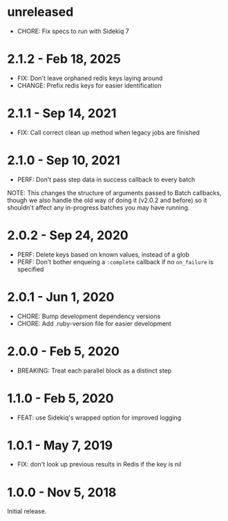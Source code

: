 # unreleased

* CHORE: Fix specs to run with Sidekiq 7

# 2.1.2 - Feb 18, 2025

* FIX: Don't leave orphaned redis keys laying around
* CHANGE: Prefix redis keys for easier identification

# 2.1.1 - Sep 14, 2021

* FIX: Call correct clean up method when legacy jobs are finished

# 2.1.0 - Sep 10, 2021

* PERF: Don't pass step data in success callback to every batch

NOTE: This changes the structure of arguments passed to Batch callbacks, though we
also handle the old way of doing it (v2.0.2 and before) so it shouldn't affect
any in-progress batches you may have running.

# 2.0.2 - Sep 24, 2020

* PERF: Delete keys based on known values, instead of a glob
* PERF: Don't bother enqueing a `:complete` callback if no `on_failure` is specified

# 2.0.1 - Jun 1, 2020

* CHORE: Bump development dependency versions
* CHORE: Add .ruby-version file for easier development

# 2.0.0 - Feb 5, 2020

* BREAKING: Treat each parallel block as a distinct step

# 1.1.0 - Feb 5, 2020

* FEAT: use Sidekiq's wrapped option for improved logging

# 1.0.1 - May 7, 2019

* FIX: don't look up previous results in Redis if the key is nil

# 1.0.0 - Nov 5, 2018

Initial release.
